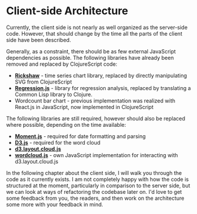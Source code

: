 # Client-side Architecture

Currently, the client side is not nearly as well organized as the server-side code. However, that should change by the time all the parts of the client side have been described.

Generally, as a constraint, there should be as few external JavaScript dependencies as possible. The following libraries have already been removed and replaced by ClojureScript code:

* **[Rickshaw](http://code.shutterstock.com/rickshaw/)** - time series chart library, replaced by directly manipulating SVG from ClojureScript
* **[Regression.js](https://github.com/Tom-Alexander/regression-js)** - library for regression analysis, replaced by translating a Common Lisp library to Clojure.
* Wordcount bar chart - previous implementation was realized with React.js in JavaScript, now implemented in ClojureScript

The following libraries are still required, however should also be replaced where possible, depending on the time available:

* **[Moment.js](http://momentjs.com)** - required for date formatting and parsing
* **[D3.js](http://d3js.org)** - required for the word cloud
* **[d3.layout.cloud.js](https://github.com/jasondavies/d3-cloud)**
* **[wordcloud.js](https://github.com/matthiasn/BirdWatch/blob/43a9c09493257b9c9b5e9e5644df5f67085feb84/Clojure-Websockets/MainApp/resources/public/js/wordcloud.js)** - own JavaScript implementation for interacting with d3.layout.cloud.js

In the following chapter about the client side, I will walk you through the code as it currently exists. I am not completely happy with how the code is structured at the moment, particularly in comparison to the server side, but we can look at ways of refactoring the codebase later on. I'd love to get some feedback from you, the readers, and then work on the architecture some more with your feedback in mind.